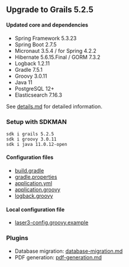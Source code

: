 
## Upgrade to Grails 5.2.5

#### Updated core and dependencies

- Spring Framework 5.3.23
- Spring Boot 2.7.5
- Micronaut 3.5.4 / for Spring 4.2.2
- Hibernate 5.6.15.Final / GORM 7.3.2
- Logback 1.2.11
- Gradle 7.5.1
- Groovy 3.0.11
- Java 11
- PostgreSQL 12+
- Elasticsearch 7.16.3

See [details.md](./details.md) for detailed information.

### Setup with SDKMAN

    sdk i grails 5.2.5
    sdk i groovy 3.0.11
    sdk i java 11.0.12-open

#### Configuration files

- [build.gradle](../build.gradle)
- [gradle.properties](../gradle.properties)
- [application.yml](../grails-app/conf/application.yml)
- [application.groovy](../grails-app/conf/application.groovy)
- [logback.groovy](../grails-app/conf/logback.groovy)

#### Local configuration file

- [laser3-config.groovy.example](../files/server/laser3-config.groovy.example)

### Plugins 

- Database migration: [database-migration.md](./database-migration.md)
- PDF generation: [pdf-generation.md](./pdf-generation.md)
